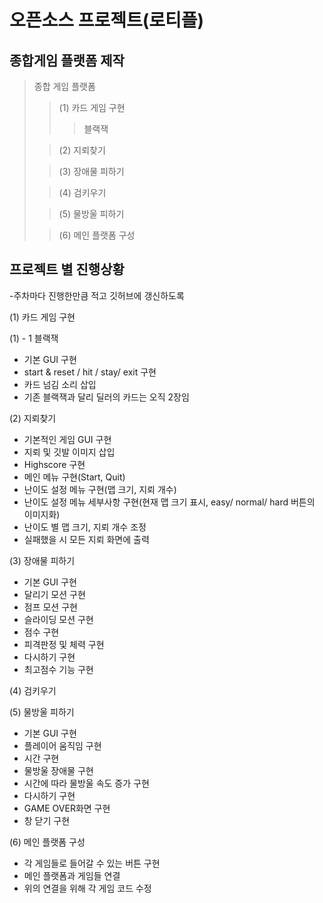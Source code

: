 # 오픈소스 프로젝트(로티플)

## 종합게임 플랫폼  제작


> 종합 게임 플랫폼
> > (1) 카드 게임 구현
> >> 블랙잭
> 
> > (2) 지뢰찾기
>
> > (3) 장애물 피하기
>
> > (4) 검키우기
>
> > (5) 물방울 피하기
>
> > (6) 메인 플랫폼 구성

## 프로젝트 별 진행상황

-주차마다 진행한만큼 적고 깃허브에 갱신하도록

(1) 카드 게임 구현

(1) - 1 블랙잭
- 기본 GUI 구현
- start & reset / hit / stay/ exit 구현
- 카드 넘김 소리 삽입
- 기존 블랙잭과 달리 딜러의 카드는 오직 2장임

(2) 지뢰찾기

- 기본적인 게임 GUI 구현
- 지뢰 및 깃발 이미지 삽입
- Highscore 구현
- 메인 메뉴 구현(Start, Quit)
- 난이도 설정 메뉴 구현(맵 크기, 지뢰 개수)
- 난이도 설정 메뉴 세부사항 구현(현재 맵 크기 표시, easy/ normal/ hard 버튼의 이미지화)
- 난이도 별 맵 크기, 지뢰 개수 조정
- 실패했을 시 모든 지뢰 화면에 출력

(3) 장애물 피하기

- 기본 GUI 구현
- 달리기 모션 구현
- 점프 모션 구현 
- 슬라이딩 모션 구현 
- 점수 구현 
- 피격판정 및 체력 구현
- 다시하기 구현 
- 최고점수 기능 구현 

(4) 검키우기

(5) 물방울 피하기
- 기본 GUI 구현
- 플레이어 움직임 구현
- 시간 구현
- 물방울 장애물 구현
- 시간에 따라 물방울 속도 증가 구현
- 다시하기 구현
- GAME OVER화면 구현
- 창 닫기 구현

(6) 메인 플랫폼 구성
- 각 게임들로 들어갈 수 있는 버튼 구현
- 메인 플랫폼과 게임들 연결
- 위의 연결을 위해 각 게임 코드 수정
